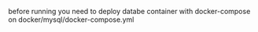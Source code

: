 before running you need to deploy databe container with docker-compose on docker/mysql/docker-compose.yml
